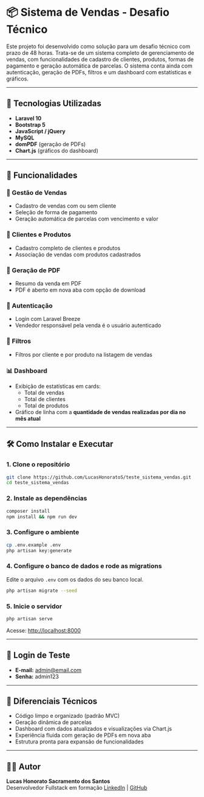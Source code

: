 
# 📦 Sistema de Vendas - Desafio Técnico

Este projeto foi desenvolvido como solução para um desafio técnico com prazo de 48 horas. Trata-se de um sistema completo de gerenciamento de vendas, com funcionalidades de cadastro de clientes, produtos, formas de pagamento e geração automática de parcelas. O sistema conta ainda com autenticação, geração de PDFs, filtros e um dashboard com estatísticas e gráficos.

---

## 🚀 Tecnologias Utilizadas

- **Laravel 10**
- **Bootstrap 5**
- **JavaScript / jQuery**
- **MySQL**
- **domPDF** (geração de PDFs)
- **Chart.js** (gráficos do dashboard)

---

## 🧩 Funcionalidades

### 🛒 Gestão de Vendas
- Cadastro de vendas com ou sem cliente
- Seleção de forma de pagamento
- Geração automática de parcelas com vencimento e valor

### 👥 Clientes e Produtos
- Cadastro completo de clientes e produtos
- Associação de vendas com produtos cadastrados

### 📑 Geração de PDF
- Resumo da venda em PDF
- PDF é aberto em nova aba com opção de download

### 🔐 Autenticação
- Login com Laravel Breeze
- Vendedor responsável pela venda é o usuário autenticado

### 🔎 Filtros
- Filtros por cliente e por produto na listagem de vendas

### 📊 Dashboard
- Exibição de estatísticas em cards:
  - Total de vendas
  - Total de clientes
  - Total de produtos
- Gráfico de linha com a **quantidade de vendas realizadas por dia no mês atual**

---

## 🛠️ Como Instalar e Executar

### 1. Clone o repositório

```bash
git clone https://github.com/LucasHonoratoS/teste_sistema_vendas.git
cd teste_sistema_vendas
```

### 2. Instale as dependências

```bash
composer install
npm install && npm run dev
```

### 3. Configure o ambiente

```bash
cp .env.example .env
php artisan key:generate
```

### 4. Configure o banco de dados e rode as migrations

Edite o arquivo `.env` com os dados do seu banco local.

```bash
php artisan migrate --seed
```

### 5. Inicie o servidor

```bash
php artisan serve
```

Acesse: [http://localhost:8000](http://localhost:8000)

---

## 🔐 Login de Teste

- **E-mail:** admin@email.com  
- **Senha:** admin123

---

## 🧠 Diferenciais Técnicos

- Código limpo e organizado (padrão MVC)
- Geração dinâmica de parcelas
- Dashboard com dados atualizados e visualizações via Chart.js
- Experiência fluida com geração de PDFs em nova aba
- Estrutura pronta para expansão de funcionalidades

---

## 👨‍💻 Autor

**Lucas Honorato Sacramento dos Santos**  
Desenvolvedor Fullstack em formação
[LinkedIn](https://www.linkedin.com/in/lucashsds/) | [GitHub](https://github.com/LucasHonoratoS)

